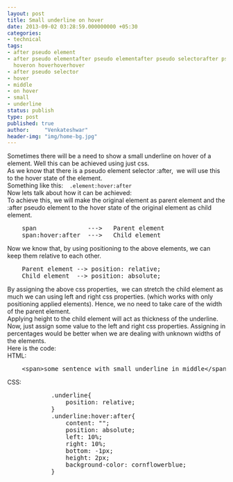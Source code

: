 ```yaml
---
layout: post
title: Small underline on hover
date: 2013-09-02 03:28:59.000000000 +05:30
categories:
- technical
tags:
- after pseudo element
- after pseudo elementafter pseudo elementafter pseudo selectorafter pseudo selectorunderlineunderlinesmallsmallmiddlemiddleon
  hoveron hoverhoverhover
- after pseudo selector
- hover
- middle
- on hover
- small
- underline
status: publish
type: post
published: true
author:     "Venkateshwar"
header-img: "img/home-bg.jpg"
---
```

<div>Sometimes there will be a need to show a small underline on hover of a element. Well this can be achieved using just css.</div>
<div></div>
<div>As we know that there is a pseudo element selector :after,  we will use this to the hover state of the element.</div>
<div></div>
<div>Something like this:  <code> .element:hover:after</code></div>
<div></div>
<div>Now lets talk about how it can be achieved:</div>
<div>To achieve this, we will make the original element as parent element and the :after pseudo element to the hover state of the original element as child element.</div>
<div></div>
<pre>    span              ---&gt;   Parent element
    span:hover:after  ---&gt;   Child element</pre>
<div></div>
<div>Now we know that, by using positioning to the above elements, we can keep them relative to each other.</div>
<div></div>
<pre>    Parent element --&gt; position: relative;
    Child element  --&gt; position: absolute;</pre>
<div></div>
<div>By assigning the above css properties,  we can stretch the child element as much we can using left and right css properties. (which works with only positioning applied elements). Hence, we no need to take care of the width of the parent element.</div>
<div>Applying height to the child element will act as thickness of the underline.</div>
<div>Now, just assign some value to the left and right css properties. Assigning in percentages would be better when we are dealing with unknown widths of the elements.</div>
<div></div>
<div>Here is the code:</div>
<div></div>
<div>HTML:</div>
<div></div>
<pre>    &lt;span&gt;some sentence with small underline in middle&lt;/span&gt;</pre>
<div>CSS:</div>
<div></div>
<pre>            .underline{
                position: relative;
            }
            .underline:hover:after{
                content: "";
                position: absolute;
                left: 10%;
                right: 10%;
                bottom: -1px;
                height: 2px;
                background-color: cornflowerblue;
            }</pre>
